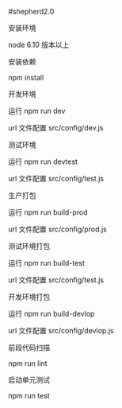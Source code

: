 #shepherd2.0

安装环境

node 6.10 版本以上

安装依赖

npm install

开发环境

运行 npm run dev

url 文件配置 src/config/dev.js

测试环境

运行 npm run devtest

url 文件配置 src/config/test.js

生产打包

运行 npm run build-prod

url 文件配置 src/config/prod.js

测试环境打包

运行 npm run build-test

url 文件配置 src/config/test.js

开发环境打包

运行 npm run build-devlop

url 文件配置 src/config/devlop.js

前段代码扫描

npm run lint

启动单元测试

npm run test
